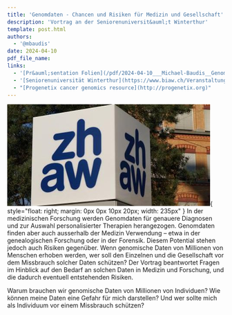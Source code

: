 ```yaml
---
title: 'Genomdaten - Chancen und Risiken für Medizin und Gesellschaft'
description: 'Vortrag an der Seniorenuniversit&auml;t Winterthur'
template: post.html 
authors:
  - '@mbaudis'
date: 2024-04-10
pdf_file_name:
links:
  - '[Pr&auml;sentation Folien](/pdf/2024-04-10___Michael-Baudis__Genomdaten-Chancen-und-Risiken-für-Medizin-und-Gesellschaft__Seniorenuniversitaet-Winterthur.pdf)'
  - '[Seniorenuniversität Winterthur](https://www.biaw.ch/Veranstaltung/genomdaten-chancen-und-risiken-fuer-medizin-und-gesellschaft/?instance_id=541)'
  - "[Progenetix cancer genomics resource](http://progenetix.org)"
---
```


![ZHAW logo](/img/ZHAW-Winterthur-image-470x235.jpg){ style="float: right; margin: 0px 0px 10px 20px; width: 235px" }
In der medizinischen Forschung werden Genomdaten für genauere Diagnosen und zur Auswahl personalisierter Therapien herangezogen. Genomdaten finden aber auch ausserhalb der Medizin Verwendung – etwa in der genealogischen Forschung oder in der Forensik. Diesem Potential stehen jedoch auch Risiken gegenüber. Wenn genomische Daten von Millionen von Menschen erhoben werden, wer soll den Einzelnen und die Gesellschaft vor dem Missbrauch solcher Daten schützen? Der Vortrag beantwortet Fragen im Hinblick auf den Bedarf an solchen Daten in Medizin und Forschung, und die dadurch eventuell entstehenden Risiken.

Warum brauchen wir genomische Daten von Millionen von Individuen? Wie können meine Daten eine Gefahr für mich darstellen? Und wer sollte mich als Individuum vor einem Missbrauch schützen?
